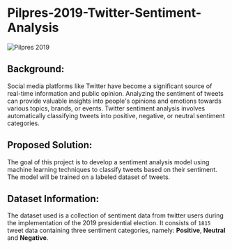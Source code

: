 # Pilpres-2019-Twitter-Sentiment-Analysis

![Pilpres 2019](https://github.com/user-attachments/assets/b4a6b3f2-0166-4967-b730-db7a481a147d)



## Background:
Social media platforms like Twitter have become a significant source of real-time information and public opinion. Analyzing the sentiment of tweets can provide valuable insights into people's opinions and emotions towards various topics, brands, or events. Twitter sentiment analysis involves automatically classifying tweets into positive, negative, or neutral sentiment categories. 

## Proposed Solution:
The goal of this project is to develop a sentiment analysis model using machine learning techniques to classify tweets based on their sentiment. The model will be trained on a labeled dataset of tweets.

## Dataset Information:
The dataset used is a collection of sentiment data from twitter users during the implementation of the 2019 presidential election. It consists of `1815` tweet data containing three sentiment categories, namely: **Positive**, **Neutral** and **Negative**.
